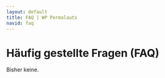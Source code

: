 ```yaml
---
layout: default
title: FAQ | WP Permalauts
navid: faq
---
```


# Häufig gestellte Fragen (FAQ)

Bisher keine.
